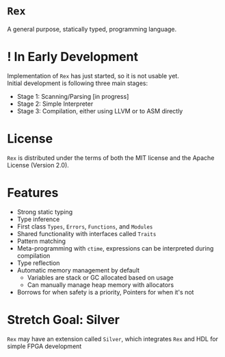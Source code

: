 # `Rex`
A general purpose, statically typed, programming language.

# ! In Early Development
Implementation of `Rex` has just started, so it is not usable yet.  
Initial development is following three main stages:
- Stage 1: Scanning/Parsing [in progress]
- Stage 2: Simple Interpreter
- Stage 3: Compilation, either using LLVM or to ASM directly

# License
`Rex` is distributed under the terms of both the MIT license and the Apache License (Version 2.0).

# Features
- Strong static typing
- Type inference
- First class `Types`, `Errors`, `Functions`, and `Modules`
- Shared functionality with interfaces called `Traits`
- Pattern matching
- Meta-programming with `ctime`, expressions can be interpreted during compilation
- Type reflection
- Automatic memory management by default
    - Variables are stack or GC allocated based on usage
    - Can manually manage heap memory with allocators
- Borrows for when safety is a priority, Pointers for when it's not

# Stretch Goal: Silver
`Rex` may have an extension called `Silver`, which integrates `Rex` and HDL for simple FPGA development
